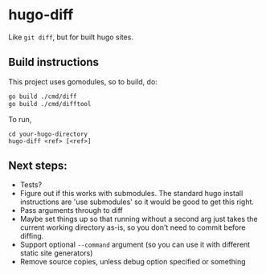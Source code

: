 # hugo-diff

Like `git diff`, but for built hugo sites.

## Build instructions

This project uses gomodules, so to build, do:

```sh
go build ./cmd/diff
go build ./cmd/difftool
```

To run,

```
cd your-hugo-directory
hugo-diff <ref> [<ref>]
```

## Next steps:
- Tests?
- Figure out if this works with submodules. The standard hugo install instructions are 'use submodules' so it would be good to get this right.
- Pass arguments through to diff
- Maybe set things up so that running without a second arg just takes the current working directory as-is, so you don't need to commit before diffing.
- Support optional `--command` argument (so you can use it with different static site generators)
-  Remove source copies, unless debug option specified or something
